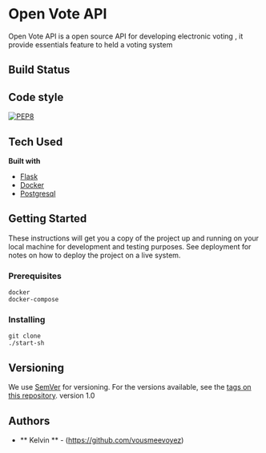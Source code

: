 # Open Vote API

Open Vote API is a open source API for developing electronic voting , it provide essentials feature to held a voting system

## Build Status

## Code style
[![PEP8](https://img.shields.io/badge/code%20style-pep8-orange.svg)](https://www.python.org/dev/peps/pep-0008/)

## Tech Used
<b>Built with</b>
- [Flask](http://flask.pocoo.org)
- [Docker](https://www.docker.com)
- [Postgresql](https://www.postgresql.org)


## Getting Started
These instructions will get you a copy of the project up and running on your local machine for development and testing purposes. See deployment for notes on how to deploy the project on a live system.


### Prerequisites

```
docker
docker-compose

```

### Installing

```
git clone
./start-sh
```


## Versioning

We use [SemVer](http://semver.org/) for versioning. For the versions available, see the [tags on this repository](https://github.com/your/project/tags). 
version 1.0

## Authors

* ** Kelvin ** - (https://github.com/vousmeevoyez)

